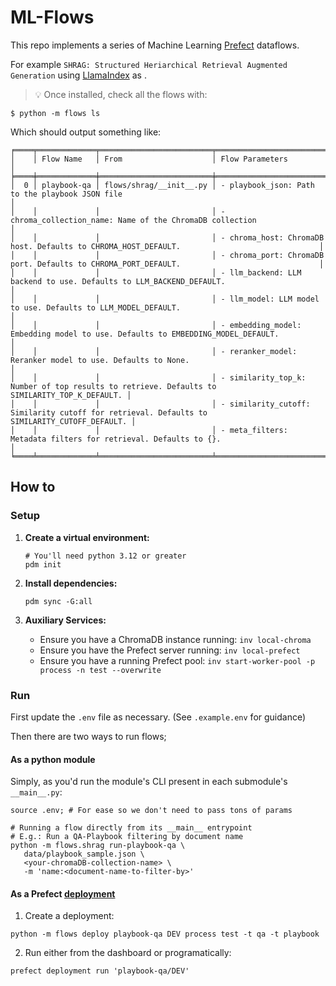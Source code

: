 # ML-Flows

This repo implements a series of Machine Learning [Prefect](https://www.prefect.io/opensource) dataflows.

For example `SHRAG: Structured Heriarchical Retrieval Augmented Generation` using [LlamaIndex](https://www.llamaindex.ai/) as .

> 💡 Once installed, check all the flows with:

```shell
$ python -m flows ls
```

Which should output something like:
```shell
╒════╤═════════════╤═════════════════════════╤══════════════════════════════════════════════════════════════════════════════════════════════╕
│    │ Flow Name   │ From                    │ Flow Parameters                                                                              │
╞════╪═════════════╪═════════════════════════╪══════════════════════════════════════════════════════════════════════════════════════════════╡
│  0 │ playbook-qa │ flows/shrag/__init__.py │ - playbook_json: Path to the playbook JSON file                                              │
│    │             │                         │ - chroma_collection_name: Name of the ChromaDB collection                                    │
│    │             │                         │ - chroma_host: ChromaDB host. Defaults to CHROMA_HOST_DEFAULT.                               │
│    │             │                         │ - chroma_port: ChromaDB port. Defaults to CHROMA_PORT_DEFAULT.                               │
│    │             │                         │ - llm_backend: LLM backend to use. Defaults to LLM_BACKEND_DEFAULT.                          │
│    │             │                         │ - llm_model: LLM model to use. Defaults to LLM_MODEL_DEFAULT.                                │
│    │             │                         │ - embedding_model: Embedding model to use. Defaults to EMBEDDING_MODEL_DEFAULT.              │
│    │             │                         │ - reranker_model: Reranker model to use. Defaults to None.                                   │
│    │             │                         │ - similarity_top_k: Number of top results to retrieve. Defaults to SIMILARITY_TOP_K_DEFAULT. │
│    │             │                         │ - similarity_cutoff: Similarity cutoff for retrieval. Defaults to SIMILARITY_CUTOFF_DEFAULT. │
│    │             │                         │ - meta_filters: Metadata filters for retrieval. Defaults to {}.                              │
╘════╧═════════════╧═════════════════════════╧══════════════════════════════════════════════════════════════════════════════════════════════╛
```

## How to

### Setup

1. **Create a virtual environment:**

   ```shell
   # You'll need python 3.12 or greater
   pdm init
   ```

2. **Install dependencies:**

   ```shell
   pdm sync -G:all
   ```

3. **Auxiliary Services:**
   - Ensure you have a ChromaDB instance running: `inv local-chroma`
   - Ensure you have the Prefect server running: `inv local-prefect`
   - Ensure you have a running Prefect pool: `inv start-worker-pool -p process -n test --overwrite`

### Run

   First update the `.env` file as necessary. (See `.example.env` for guidance)

   Then there are two ways to run flows;


   #### As a python module

   Simply, as you'd run the module's CLI present in each submodule's `__main__.py`:

   ```shell
   source .env; # For ease so we don't need to pass tons of params

   # Running a flow directly from its __main__ entrypoint
   # E.g.: Run a QA-Playbook filtering by document name
   python -m flows.shrag run-playbook-qa \
      data/playbook_sample.json \
      <your-chromaDB-collection-name> \
      -m 'name:<document-name-to-filter-by>'
   ```

   #### As a Prefect [deployment](https://docs.prefect.io/latest/concepts/deployments/)

   1. Create a deployment:

   ```shell
   python -m flows deploy playbook-qa DEV process test -t qa -t playbook
   ```

   2. Run either from the dashboard or programatically:

   ```shell
   prefect deployment run 'playbook-qa/DEV'
   ```



